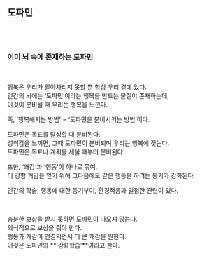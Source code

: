 ## 도파민
<br><br>

### 이미 뇌 속에 존재하는 도파민
<br>

행복은 우리가 알아차리지 못할 뿐 항상 우리 곁에 있다.<br>
인간의 뇌에는 ‘도파민’이라는 행복을 만드는 물질이 존재하는데,<br>
이것이 분비될 때 우리는 행복을 느낀다.<br>

즉, ‘행복해지는 방법’ = ‘도파민을 분비시키는 방법’이다.<br>

도파민은 목표를 달성할 때 분비된다.<br>
성취감을 느끼면, 그때 도파민이 분비되며 우리는 행복에 젖는다.<br>
도파민은 목표나 계획을 세울 때부터 분비된다.<br>

또한, ‘쾌감’과 ‘행동’이 하나로 묶여,<br>
더 강함 쾌감을 얻기 위해 그다음에도 같은 행동을 하려는 동기가 강화된다.<br>

인간의 학습, 행동에 대한 동기부여, 환경적응과 밀접한 관련이 있다.<br>

<br>

충분한 보상을 받지 못하면 도파민이 나오지 않는다.<br>
의식적으로 보상을 줘야 한다.<br>
행동과 쾌감이 연결되면서 더 큰 쾌감을 원한다.<br>
이것은 도파민의 **’강화학습’**이라고 한다.<br>

